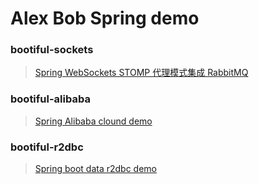 # Alex Bob Spring demo

### bootiful-sockets
> [Spring WebSockets STOMP 代理模式集成 RabbitMQ](bootiful-sockets)

### bootiful-alibaba
> [Spring Alibaba clound demo](bootiful-alibaba)

### bootiful-r2dbc
> [Spring boot data r2dbc demo](bootiful-r2dbc)

